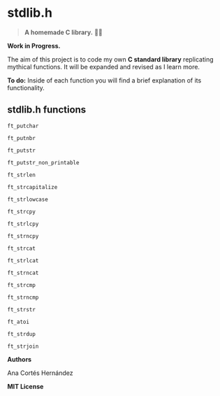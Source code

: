# stdlib.h

>  **A homemade C library.** :wrench::pineapple:


**Work in Progress.**

The aim of this project is to code my own **C standard library** replicating mythical functions. It will be expanded and revised as I learn more.

**To do:** Inside of each function you will find a brief explanation of its functionality.

  

## stdlib.h functions

	ft_putchar
	
	ft_putnbr
	
	ft_putstr
	
	ft_putstr_non_printable
	
	ft_strlen
	
	ft_strcapitalize
	
	ft_strlowcase
	
	ft_strcpy
	
	ft_strlcpy
	
	ft_strncpy
	
	ft_strcat
	
	ft_strlcat
	
	ft_strncat
	
	ft_strcmp
	
	ft_strncmp
	
	ft_strstr
	
	ft_atoi
	
	ft_strdup
	
	ft_strjoin
	
**Authors**

Ana Cortés Hernández

**MIT License**

